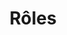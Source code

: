 ---
layout: redirect.njk
tags: page
key: roles_fr
title: Rôles
redirect: /de/accessibility/roles/product-owner
parent: accessibility_fr
order: 1
---